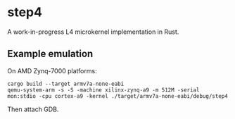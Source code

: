# step4

A work-in-progress L4 microkernel implementation in Rust. 

## Example emulation

On AMD Zynq-7000 platforms:

```
cargo build --target armv7a-none-eabi
qemu-system-arm -s -S -machine xilinx-zynq-a9 -m 512M -serial mon:stdio -cpu cortex-a9 -kernel ./target/armv7a-none-eabi/debug/step4
```

Then attach GDB.
